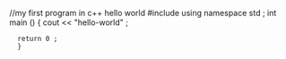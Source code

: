 //my first program in c++  hello world
#include <iostream>
 using namespace std ;
 int main () 
 {
    cout << "hello-world" ;
   
      return 0 ;
      }
      
      

